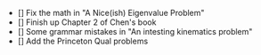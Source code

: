 - [] Fix the math in "A Nice(ish) Eigenvalue Problem"
- [] Finish up Chapter 2 of Chen's book
- [] Some grammar mistakes in "An intesting kinematics problem"
- [] Add the Princeton Qual problems
